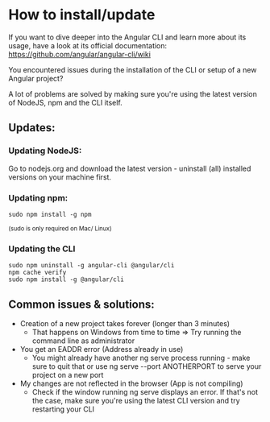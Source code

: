 # How to install/update

If you want to dive deeper into the Angular CLI and learn more about its usage, have a look at its official documentation: https://github.com/angular/angular-cli/wiki

You encountered issues during the installation of the CLI or setup of a new Angular project?

A lot of problems are solved by making sure you're using the latest version of NodeJS, npm and the CLI itself.

## Updates: 

### Updating NodeJS:

Go to nodejs.org and download the latest version - uninstall (all) installed versions on your machine first.


### Updating npm:
```
sudo npm install -g npm
``` 
<sub>(sudo  is only required on Mac/ Linux)</sub>

### Updating the CLI
```
sudo npm uninstall -g angular-cli @angular/cli 
npm cache verify
sudo npm install -g @angular/cli 
```

## Common issues & solutions:
- Creation of a new project takes forever (longer than 3 minutes)
    - That happens on Windows from time to time => Try running the command line as administrator
- You get an EADDR error (Address already in use)
    - You might already have another ng serve process running - make sure to quit that or use ng serve --port ANOTHERPORT  to serve your project on a new port
- My changes are not reflected in the browser (App is not compiling)
    - Check if the window running ng serve  displays an error. If that's not the case, make sure you're using the latest CLI version and try restarting your CLI


